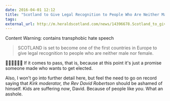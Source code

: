 ```yaml
---
date: 2016-04-01 12:12
title: "Scotland to Give Legal Recognition to People Who Are Neither Male Nor Female"
tags:
external_url: http://m.heraldscotland.com/news/14396678.Scotland_to_give_legal_recognition_to_people_who_are_neither_male_nor_female/
---
```


Content Warning: contains transphobic hate speech

>SCOTLAND is set to become one of the first countries in Europe to give legal recognition to people who are neither male nor female.

👏🏼👏🏼👏🏼
If it comes to pass, that is, because at this point it's just a promise someone made who wants to get elected.

Also, I won't go into further detail here, but feel the need to go on record saying that *Kirk moderator, the Rev David Robertson* should be ashamed of himself.  Kids are suffering *now*, David. Because of people like *you*. What an asshole.


